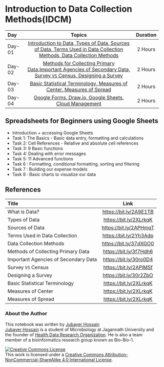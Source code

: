 # Introduction to Data Collection Methods(IDCM) 

Day | Topics | Duration | 
:-- | :--: | :--: |
Day-01 | [Introduction to Data, Types of Data, Sources of Data, Terms Used in Data Collection Methods, Data Collection Methods](#)| 2 Hours | 
Day-02 | [Methods for Collecting Primary Data,Important Agencies of Secondary Data, Survey `VS` Census, Designing a Survey ](#)| 2 Hours | 
Day-03 | [Basic Statistical Terminology, Measures of Center, Measures of Spread](#)| 2 Hours | 
Day-04 | [Google Forms, Draw.io, Google Sheets, Cloud Management](#)| 2 Hours | 


## Spreadsheets for Beginners using Google Sheets
- Introduction + accessing Google Sheets 
- Task 1: The Basics - Basic data entry, formatting and calculations
- Task 2: Cell References - Relative and absolute cell references
- Task 3: 9 Basic functions
- Task 4: Dealing with error messages
- Task 5: 11 Advanced functions
- Task 6 : Formatting, conditional formatting, sorting and filtering
- Task 7 : Building our expense models
- Task 8 : Basic charts to visualize our data

## References 
Title | Link | 
:-- | :--: | 
What is Data?  | https://bit.ly/2A9E1TB| 
Types of Data |https://bit.ly/2XLrkqK|
Sources of Data |https://bit.ly/2APHmqT|
Terms Used in Data Collection |https://bit.ly/2Yh3Adp|
Data Collection Methods |https://bit.ly/37dXGO0|
Methods of Collecting Primary Data |https://bit.ly/3f7Hdh6|
Important Agencies of Secondary Data |https://bit.ly/30ro0D4|
Survey `VS` Census |https://bit.ly/2APIMSf|
Designing a Survey |https://bit.ly/30r2ZbO|
Basic Statistical Terminology |https://bit.ly/2XLrkqK|
Measures of Center |https://bit.ly/2XLrkqK|
Measures of Spread |https://bit.ly/2XLrkqK|

<h3>About the Author</h3>
This notebook was written by <a href="https://datatutor.github.io/" target="_blank">Jubayer Hossain</a> <br>
<a href="https://datatutor.github.io/" target="_blank">Jubayer Hossain</a> is a student of Microbiology at Jagannath University and the founder of <a href="https://hdro.github.io/" target="_blank">Health Data Research Organization</a>. He is also a team member of a bioinformatics research group known as Bio-Bio-1. 

<a rel="license" href="http://creativecommons.org/licenses/by-nc-sa/4.0/"><img alt="Creative Commons License" style="border-width:0" src="https://i.creativecommons.org/l/by-nc-sa/4.0/88x31.png" /></a><br />This work is licensed under a <a rel="license" href="http://creativecommons.org/licenses/by-nc-sa/4.0/">Creative Commons Attribution-NonCommercial-ShareAlike 4.0 International License</a>.
